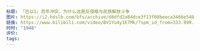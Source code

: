 ```yaml
---
标题: 「巴以1」百年冲突，为什么这是反侵略与民族解放斗争
图片: https://i2.hdslb.com/bfs/archive/d8dfd2a84dce3f13f08beeca3466e5487293834b.jpg@518w_290h_1c_!web-video-share-cover.avif
链接: https://www.bilibili.com/video/BV1Yu4y1E7Mk/?spm_id_from=333.999.0.0&vd_source=e815fa5e2c428a98163e9d19be40ec58
时时: "1948"
评价: 
tags:
---
```


